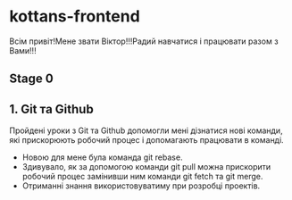 # kottans-frontend 
Всім привіт!Мене звати Віктор!!!Радий навчатися і працювати разом з Вами!!!
## Stage 0
## 1. Git та Github
Пройдені уроки з Git та Github допомогли мені дізнатися нові команди,  які прискорюють робочий процес і допомагають працювати в команді. 
- Новою для мене була команда git rebase. 
- Здивувало, як за допомогою команди git pull можна прискорити робочий процес замінивши ним команди git fetch та git merge.
- Отриманні знання використовуватиму при  розробці проектів.
